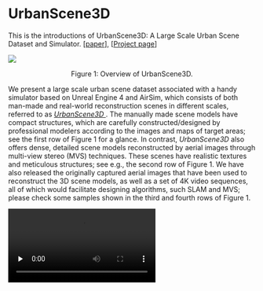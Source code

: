 # UrbanScene3D

This is the introductions of UrbanScene3D: A Large Scale Urban Scene Dataset and Simulator. [[paper](https://arxiv.org/abs/2107.04286)], [[Project page](https://vcc.tech/UrbanScene3D/)]

<img src="overview.jpg">

<p align="center">Figure 1: Overview of UrbanScene3D.</p>



We present a large scale urban scene dataset associated with a handy simulator based on Unreal Engine 4 and AirSim, which consists of both man-made and real-world reconstruction scenes in different scales, referred to as *[UrbanScene3D ](https://vcc.tech/UrbanScene3D)*. The manually made scene models have compact structures, which are carefully constructed/designed by professional modelers according to the images and maps of target areas; see the first row of Figure 1 for a glance. In contrast, *UrbanScene3D* also offers dense, detailed scene models reconstructed by aerial images through multi-view stereo (MVS) techniques. These scenes have realistic textures and meticulous structures; see e.g., the second row of Figure 1. We have also released the originally captured aerial images that have been used to reconstruct the 3D scene models, as well as a set of 4K video sequences, all of which would facilitate designing algorithms, such SLAM and MVS; please check some samples shown in the third and fourth rows of Figure 1.



<video id="video" controls="" src="video1.mp4" preload="none">



<p align="center">Video 1: Touring a virtual city scene. Note that users can obtain the corresponding CAD models associated with instance segmentation.</p>



<video id="video" controls="" src="video2.mp4" preload="none">



<p align="center">Video 2: Touring the real-world scenes. Note that these scenes are reconstructed by real-world aerial images, thus they have detailed geometries, structures and realistic textures. The instance segmentation is available as well.</p>



<video id="video" controls="" src="video3.mp4" preload="none">



<p align="center">Video 3: A real-world model reconstructed with aerial images captured from optimized 3D views.</p>



<video id="video" controls="" src="video4.mp4" preload="none">



   <p align="center">Video 4: A sample of aerial videos aimed at 3D urban scene acquisition.</p>



<video id="video" controls="" src="video5.mp4" preload="none">



   <p align="center">Video 5: Applications of our dataset and simulator, e.g., autonomous driving, drone navigation, and intelligent aerial acquisition.</p>




## Downloads

Note that all DATA and CODE are **free for Research and Education Use ONLY**.
Please cite our [paper](https://arxiv.org/abs/2107.04286) if you use any part of our ALGORITHM, CODE, DATA or RESULTS in any publication.

- Download via [**FTP**](ftp://nas.moutong.org/dataset/UrbanScene3D-VCC.zip)
- Download via [**HTTP**](https://nas.moutong.org:4430/UrbanScene3D-VCC.zip)
- Download via [**Baidu Netdisk**](https://pan.baidu.com/s/1ft1_5kFckPv7BTdMPlC4oA) (code: vccc)
- Download via [**Dropbox**](https://www.dropbox.com/sh/tx8n48ayjxjp9su/AACoNqF8VOosMvHXL1sDl4Qaa?dl=0) (faster outside China)
- Dataset Description Download via [**arXiv**](https://arxiv.org/abs/2107.04286)

(Note: In Baidu Netdisk and Dropbox, we have compressed the files in volume. Please download all the files and extract the main compression package)



## Requirements

The released zip file contains the unreal project of the above proposed urban scenes. Users can use either pure [**Unreal Engine**](https://docs.unrealengine.com/en-US/index.html) or [**AirSim client (both in C++ or python)**](https://microsoft.github.io/AirSim/apis/) to capture their desired data. The ground truth textured meshes and their relevant poses are also provided in the Unreal project.

​	Required packages:

- Unreal Engine 4 (4.24 is recommended)
- C++ or Python
- AirSim(Optional)



## Reference

If you find UrbanScene3D useful in your research, please consider citing:

```
@article{UrbanScene3D,
title={UrbanScene3D: A Large Scale Urban Scene Dataset and Simulator},
author={Yilin Liu and Fuyou Xue and Hui Huang},
eprint={2107.04286},
archivePrefix={arXiv},
year={2021},
}
```

